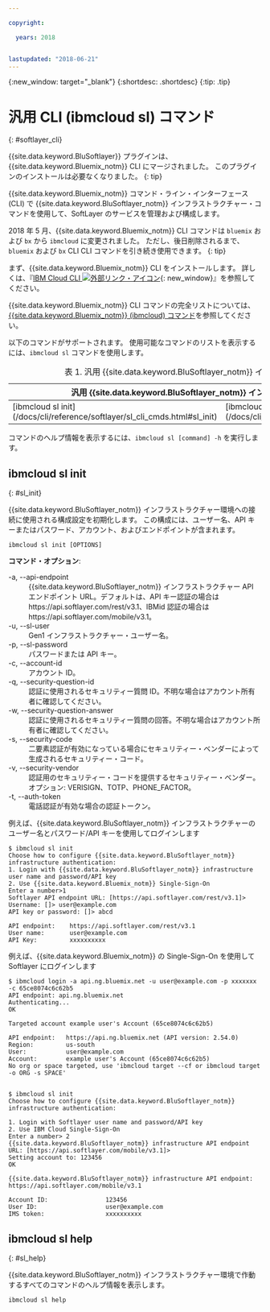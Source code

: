 ```yaml
---

copyright:

  years: 2018


lastupdated: "2018-06-21"
---
```


{:new_window: target="_blank"}
{:shortdesc: .shortdesc}
{:tip: .tip}

# 汎用 CLI (ibmcloud sl) コマンド
{: #softlayer_cli}

{{site.data.keyword.BluSoftlayer}} プラグインは、{{site.data.keyword.Bluemix_notm}} CLI にマージされました。 このプラグインのインストールは必要なくなりました。
{: tip}

{{site.data.keyword.Bluemix_notm}} コマンド・ライン・インターフェース (CLI) で {{site.data.keyword.BluSoftlayer_notm}} インフラストラクチャー・コマンドを使用して、SoftLayer のサービスを管理および構成します。

2018 年 5 月、{{site.data.keyword.Bluemix_notm}} CLI コマンドは `bluemix` および `bx` から `ibmcloud` に変更されました。 ただし、後日削除されるまで、`bluemix` および `bx` CLI CLI コマンドを引き続き使用できます。
{: tip}

まず、{{site.data.keyword.Bluemix_notm}} CLI をインストールします。 詳しくは、『[IBM Cloud CLI ![外部リンク・アイコン](../../../icons/launch-glyph.svg)](http://clis.ng.bluemix.net/ui/home.html){: new_window}』を参照してください。

{{site.data.keyword.Bluemix_notm}} CLI コマンドの完全リストについては、[{{site.data.keyword.Bluemix_notm}} (ibmcloud) コマンド](docs/cli/reference/bluemix_cli/bx_cli.html#ibmcloud_cli)を参照してください。

以下のコマンドがサポートされます。 使用可能なコマンドのリストを表示するには、`ibmcloud sl` コマンドを使用します。

<table summary="コマンドの詳細情報を表示するリンクが含まれたアルファベット順の汎用コマンド">
<caption>表 1. 汎用 {{site.data.keyword.BluSoftlayer_notm}} インフラストラクチャー・コマンド</caption>
 <thead>
 <th colspan="6">汎用 {{site.data.keyword.BluSoftlayer_notm}} インフラストラクチャー・コマンド</th>
 </thead>
 <tbody>
 <tr>
 <td>[ibmcloud sl init](/docs/cli/reference/softlayer/sl_cli_cmds.html#sl_init)</td>
 <td>[ibmcloud sl help](/docs/cli/reference/softlayer/sl_cli_cmds.html#sl_help)</td>
   </tbody>
 </table>
 
 コマンドのヘルプ情報を表示するには、`ibmcloud sl [command] -h` を実行します。
 
 ## ibmcloud sl init
{: #sl_init}

{{site.data.keyword.BluSoftlayer_notm}} インフラストラクチャー環境への接続に使用される構成設定を初期化します。 この構成には、ユーザー名、API キーまたはパスワード、アカウント、およびエンドポイントが含まれます。
```
ibmcloud sl init [OPTIONS]
```

<strong>コマンド・オプション</strong>:
<dl>
<dt>-a, --api-endpoint</dt>
<dd>{{site.data.keyword.BluSoftlayer_notm}} インフラストラクチャー API エンドポイント URL。デフォルトは、API キー認証の場合は https://api.softlayer.com/rest/v3.1、IBMid 認証の場合は https://api.softlayer.com/mobile/v3.1。</dd>
<dt>-u, --sl-user</dt>
<dd>Gen1 インフラストラクチャー・ユーザー名。</dd>
<dt>-p, --sl-password</dt>
<dd>パスワードまたは API キー。</dd>
<dt>-c, --account-id</dt>
<dd>アカウント ID。</dd>
<dt>-q, --security-question-id</dt>
<dd>認証に使用されるセキュリティー質問 ID。不明な場合はアカウント所有者に確認してください。</dd>
<dt>-w, --security-question-answer</dt>
<dd>認証に使用されるセキュリティー質問の回答。不明な場合はアカウント所有者に確認してください。</dd>
<dt>-s, --security-code</dt>
<dd>二要素認証が有効になっている場合にセキュリティー・ベンダーによって生成されるセキュリティー・コード。</dd>
<dt>-v, --security-vendor</dt>
<dd>認証用のセキュリティー・コードを提供するセキュリティー・ベンダー。オプション: VERISIGN、TOTP、PHONE_FACTOR。</dd>
<dt>-t, --auth-token</dt>
<dd>電話認証が有効な場合の認証トークン。</dd>
</dl>

例えば、{{site.data.keyword.BluSoftlayer_notm}} インフラストラクチャーのユーザー名とパスワード/API キーを使用してログインします
```
$ ibmcloud sl init
Choose how to configure {{site.data.keyword.BluSoftlayer_notm}} infrastructure authentication:
1. Login with {{site.data.keyword.BluSoftlayer_notm}} infrastructure user name and password/API key
2. Use {{site.data.keyword.Bluemix_notm}} Single-Sign-On
Enter a number>1
Softlayer API endpoint URL: [https://api.softlayer.com/rest/v3.1]>
Username: []> user@example.com
API key or password: []> abcd

API endpoint:    https://api.softlayer.com/rest/v3.1   
User name:       user@example.com   
API Key:         xxxxxxxxxx
```
例えば、{{site.data.keyword.Bluemix_notm}} の Single-Sign-On を使用して Softlayer にログインします
```
$ ibmcloud login -a api.ng.bluemix.net -u user@example.com -p xxxxxxx -c 65ce8074c6c62b5
API endpoint: api.ng.bluemix.net
Authenticating...
OK

Targeted account example user's Account (65ce8074c6c62b5)

API endpoint:   https://api.ng.bluemix.net (API version: 2.54.0)   
Region:         us-south   
User:           user@example.com   
Account:        example user's Account (65ce8074c6c62b5)   
No org or space targeted, use 'ibmcloud target --cf or ibmcloud target -o ORG -s SPACE'


$ ibmcloud sl init
Choose how to configure {{site.data.keyword.BluSoftlayer_notm}} infrastructure authentication:

1. Login with Softlayer user name and password/API key
2. Use IBM Cloud Single-Sign-On
Enter a number> 2
{{site.data.keyword.BluSoftlayer_notm}} infrastructure API endpoint URL: [https://api.softlayer.com/mobile/v3.1]>
Setting account to: 123456
OK

{{site.data.keyword.BluSoftlayer_notm}} infrastructure API endpoint:    https://api.softlayer.com/mobile/v3.1   

Account ID:                123456   
User ID:                   user@example.com  
IMS token:                 xxxxxxxxxx
```

## ibmcloud sl help
{: #sl_help}

{{site.data.keyword.BluSoftlayer_notm}} インフラストラクチャー環境で作動するすべてのコマンドのヘルプ情報を表示します。
```
ibmcloud sl help
```
